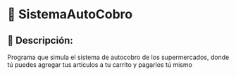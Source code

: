 # :tulip: SistemaAutoCobro 

## :pencil: Descripción:
Programa que simula el sistema de autocobro de los supermercados, donde tú puedes agregar tus articulos a tu carrito y pagarlos tú mismo

